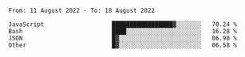 <!--START_SECTION:waka-->

```text
From: 11 August 2022 - To: 18 August 2022

JavaScript                   █████████████████▓░░░░░░░   70.24 %
Bash                         ████░░░░░░░░░░░░░░░░░░░░░   16.28 %
JSON                         █▓░░░░░░░░░░░░░░░░░░░░░░░   06.90 %
Other                        █▓░░░░░░░░░░░░░░░░░░░░░░░   06.58 %
```

<!--END_SECTION:waka-->
